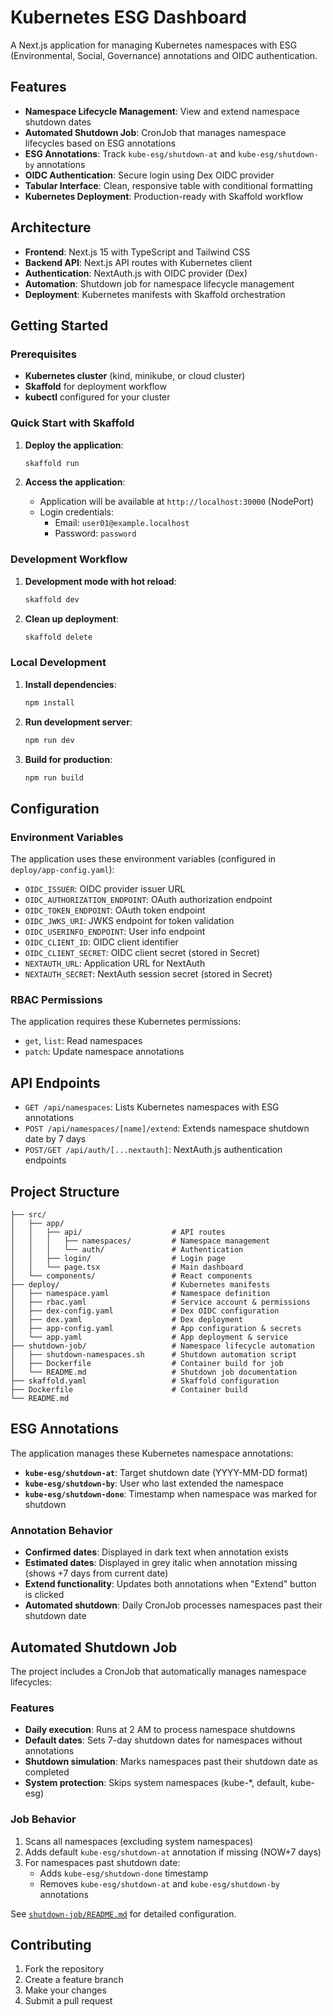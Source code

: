 # Kubernetes ESG Dashboard

A Next.js application for managing Kubernetes namespaces with ESG (Environmental, Social, Governance) annotations and OIDC authentication.

## Features

- **Namespace Lifecycle Management**: View and extend namespace shutdown dates
- **Automated Shutdown Job**: CronJob that manages namespace lifecycles based on ESG annotations
- **ESG Annotations**: Track `kube-esg/shutdown-at` and `kube-esg/shutdown-by` annotations
- **OIDC Authentication**: Secure login using Dex OIDC provider
- **Tabular Interface**: Clean, responsive table with conditional formatting
- **Kubernetes Deployment**: Production-ready with Skaffold workflow

## Architecture

- **Frontend**: Next.js 15 with TypeScript and Tailwind CSS
- **Backend API**: Next.js API routes with Kubernetes client
- **Authentication**: NextAuth.js with OIDC provider (Dex)
- **Automation**: Shutdown job for namespace lifecycle management
- **Deployment**: Kubernetes manifests with Skaffold orchestration

## Getting Started

### Prerequisites

- **Kubernetes cluster** (kind, minikube, or cloud cluster)
- **Skaffold** for deployment workflow
- **kubectl** configured for your cluster

### Quick Start with Skaffold

1. **Deploy the application**:
   ```bash
   skaffold run
   ```

2. **Access the application**:
   - Application will be available at `http://localhost:30000` (NodePort)
   - Login credentials:
     - Email: `user01@example.localhost`
     - Password: `password`

### Development Workflow

1. **Development mode with hot reload**:
   ```bash
   skaffold dev
   ```

2. **Clean up deployment**:
   ```bash
   skaffold delete
   ```

### Local Development

1. **Install dependencies**:
   ```bash
   npm install
   ```

2. **Run development server**:
   ```bash
   npm run dev
   ```

3. **Build for production**:
   ```bash
   npm run build
   ```

## Configuration

### Environment Variables

The application uses these environment variables (configured in `deploy/app-config.yaml`):

- `OIDC_ISSUER`: OIDC provider issuer URL
- `OIDC_AUTHORIZATION_ENDPOINT`: OAuth authorization endpoint
- `OIDC_TOKEN_ENDPOINT`: OAuth token endpoint
- `OIDC_JWKS_URI`: JWKS endpoint for token validation
- `OIDC_USERINFO_ENDPOINT`: User info endpoint
- `OIDC_CLIENT_ID`: OIDC client identifier
- `OIDC_CLIENT_SECRET`: OIDC client secret (stored in Secret)
- `NEXTAUTH_URL`: Application URL for NextAuth
- `NEXTAUTH_SECRET`: NextAuth session secret (stored in Secret)

### RBAC Permissions

The application requires these Kubernetes permissions:
- `get`, `list`: Read namespaces
- `patch`: Update namespace annotations

## API Endpoints

- `GET /api/namespaces`: Lists Kubernetes namespaces with ESG annotations
- `POST /api/namespaces/[name]/extend`: Extends namespace shutdown date by 7 days
- `POST/GET /api/auth/[...nextauth]`: NextAuth.js authentication endpoints

## Project Structure

```
├── src/
│   ├── app/
│   │   ├── api/                    # API routes
│   │   │   ├── namespaces/         # Namespace management
│   │   │   └── auth/               # Authentication
│   │   ├── login/                  # Login page
│   │   └── page.tsx                # Main dashboard
│   └── components/                 # React components
├── deploy/                         # Kubernetes manifests
│   ├── namespace.yaml              # Namespace definition
│   ├── rbac.yaml                   # Service account & permissions
│   ├── dex-config.yaml             # Dex OIDC configuration
│   ├── dex.yaml                    # Dex deployment
│   ├── app-config.yaml             # App configuration & secrets
│   └── app.yaml                    # App deployment & service
├── shutdown-job/                   # Namespace lifecycle automation
│   ├── shutdown-namespaces.sh      # Shutdown automation script
│   ├── Dockerfile                  # Container build for job
│   └── README.md                   # Shutdown job documentation
├── skaffold.yaml                   # Skaffold configuration
├── Dockerfile                      # Container build
└── README.md
```

## ESG Annotations

The application manages these Kubernetes namespace annotations:

- **`kube-esg/shutdown-at`**: Target shutdown date (YYYY-MM-DD format)
- **`kube-esg/shutdown-by`**: User who last extended the namespace
- **`kube-esg/shutdown-done`**: Timestamp when namespace was marked for shutdown

### Annotation Behavior

- **Confirmed dates**: Displayed in dark text when annotation exists
- **Estimated dates**: Displayed in grey italic when annotation missing (shows +7 days from current date)
- **Extend functionality**: Updates both annotations when "Extend" button is clicked
- **Automated shutdown**: Daily CronJob processes namespaces past their shutdown date

## Automated Shutdown Job

The project includes a CronJob that automatically manages namespace lifecycles:

### Features
- **Daily execution**: Runs at 2 AM to process namespace shutdowns
- **Default dates**: Sets 7-day shutdown dates for namespaces without annotations
- **Shutdown simulation**: Marks namespaces past their shutdown date as completed
- **System protection**: Skips system namespaces (kube-*, default, kube-esg)

### Job Behavior
1. Scans all namespaces (excluding system namespaces)
2. Adds default `kube-esg/shutdown-at` annotation if missing (NOW+7 days)
3. For namespaces past shutdown date:
   - Adds `kube-esg/shutdown-done` timestamp
   - Removes `kube-esg/shutdown-at` and `kube-esg/shutdown-by` annotations

See [`shutdown-job/README.md`](shutdown-job/README.md) for detailed configuration.

## Contributing

1. Fork the repository
2. Create a feature branch
3. Make your changes
4. Submit a pull request
